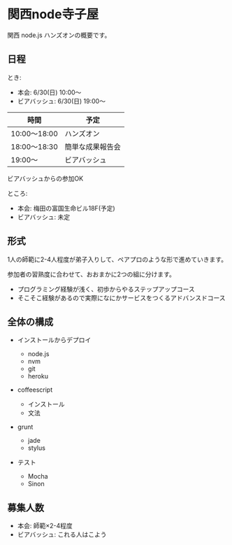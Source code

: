 # 関西node寺子屋

関西 node.js ハンズオンの概要です。

## 日程

とき:

* 本会: 6/30(日) 10:00〜
* ビアバッシュ: 6/30(日) 19:00〜

時間 | 予定
---- | ----
10:00〜18:00 | ハンズオン
18:00〜18:30 | 簡単な成果報告会
19:00〜 | ビアバッシュ

ビアバッシュからの参加OK

ところ:

* 本会: 梅田の富国生命ビル18F(予定)
* ビアバッシュ: 未定

## 形式

1人の師範に2-4人程度が弟子入りして、ペアプロのような形で進めていきます。

参加者の習熟度に合わせて、おおまかに2つの組に分けます。

* プログラミング経験が浅く、初歩からやるステップアップコース
* そこそこ経験があるので実際になにかサービスをつくるアドバンスドコース

## 全体の構成

+ インストールからデプロイ
	+ node.js
	+ nvm
	+ git
	+ heroku

+ coffeescript
	+ インストール
	+ 文法

+ grunt
	+ jade
	+ stylus
	
+ テスト
	+ Mocha
	+ Sinon

## 募集人数

* 本会: 師範×2-4程度
* ビアバッシュ: これる人はこよう
